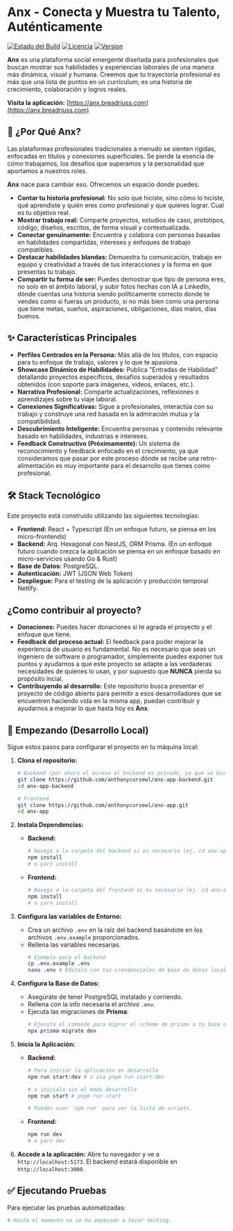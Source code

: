 # Anx - Conecta y Muestra tu Talento, Auténticamente

[![Estado del Build](https://img.shields.io/badge/build-passing-brightgreen?style=flat-square)](soon)
[![Licencia](https://img.shields.io/badge/license-MIT-blue?style=flat-square)](LICENSE)
[![Version](https://img.shields.io/badge/version-1.0.0-blueviolet?style=flat-square)](https://blog.breadriuss.com)

**Anx** es una plataforma social emergente diseñada para profesionales que buscan mostrar sus habilidades y experiencias laborales de una manera más dinámica, visual y humana. Creemos que tu trayectoria profesional es más que una lista de puntos en un currículum; es una historia de crecimiento, colaboración y logros reales.

**Visita la aplicación:** [https://anx.breadriuss.com](https://anx.breadriuss.com)

<!-- espacio reservado para imagenes de anx -->
<!-- <p align="center">
  <img src="soon" alt="" width="700"/>
</p> -->

## 🤔 ¿Por Qué Anx?

Las plataformas profesionales tradicionales a menudo se sienten rígidas, enfocadas en títulos y conexiones superficiales. Se pierde la esencia de *cómo* trabajamos, los desafíos que superamos y la personalidad que aportamos a nuestros roles.

**Anx** nace para cambiar eso. Ofrecemos un espacio donde puedes:

*   **Contar tu historia profesional:** No solo qué hiciste, sino cómo lo hiciste, qué aprendiste y quién eres como profesional y que quieres lograr. Cual es tu objetivo real.
*   **Mostrar trabajo real:** Comparte proyectos, estudios de caso, prototipos, código, diseños, escritos, de forma visual y contextualizada.
*   **Conectar genuinamente:** Encuentra y colabora con personas basadas en habilidades compartidas, intereses y enfoques de trabajo compatibles.
*   **Destacar habilidades blandas:** Demuestra tu comunicación, trabajo en equipo y creatividad a través de tus interacciones y la forma en que presentas tu trabajo.
*   **Compartir tu forma de ser:** Puedes demostrar que tipo de persona eres, no solo en el ámbito laboral, y subir fotos hechas con IA a LinkedIn, dónde cuentas una historia siendo políticamente correcto donde te vendes como si fueras un producto, si no más bien como una persona que tiene metas, sueños, aspiraciones, obligaciones, días malos, días buenos.

## ✨ Características Principales

*   **Perfiles Centrados en la Persona:** Más allá de los títulos, con espacio para tu enfoque de trabajo, valores y lo que te apasiona.
*   **Showcase Dinámico de Habilidades:** Publica "Entradas de Habilidad" detallando proyectos específicos, desafíos superados y resultados obtenidos (con soporte para imágenes, videos, enlaces, etc.).
*   **Narrativa Profesional:** Comparte actualizaciones, reflexiones o aprendizajes sobre tu viaje laboral.
*   **Conexiones Significativas:** Sigue a profesionales, interactúa con su trabajo y construye una red basada en la admiración mutua y la compatibilidad.
*   **Descubrimiento Inteligente:** Encuentra personas y contenido relevante basado en habilidades, industrias e intereses.
*   **Feedback Constructivo (Próximamente):** Un sistema de reconocimiento y feedback enfocado en el crecimiento, ya que consideramos que pasar por este proceso dónde se recibe una retro-alimentación es muy importante para el desarrollo que tienes como profesional.

## 🛠️ Stack Tecnológico

Este proyecto está construido utilizando las siguientes tecnologías:

*   **Frontend:** React + Typescript (En un enfoque futuro, se piensa en los micro-frontends)
*   **Backend:** Arq. Hexagonal con NestJS, ORM Prisma. (En un enfoque futuro cuando crezca la aplicación se piensa en un enfoque basado en micro-servicios usando Go & Rust)
*   **Base de Datos:** PostgreSQL.
*   **Autenticación:** JWT (JSON Web Token)
*   **Despliegue:** Para el testing de la aplicación y producción temporal Netlify.

<!-- tengo pendiente añadir el showcase del perfil -->
<!--
### Vista del Perfil
<img alt="Vista del Perfil" width="500"/>

### Showcase de Habilidad
<img alt="Showcase de Habilidad" width="500"/>
-->

## ¿Como contribuir al proyecto?

*   **Donaciones:** Puedes hacer donaciones si te agrada el proyecto y el enfoque que tiene.
*   **Feedback del proceso actual:** El feedback para poder mejorar la experiencia de usuario es fundamental. No es necesario que seas un ingeniero de software o programador, simplemente puedes exponer tus puntos y ayudarnos a que este proyecto se adapte a las verdaderas necesidades de quienes lo usan, y por supuesto que **NUNCA** pierda su propósito incial.
* **Contribuyendo al desarrollo:** Este repositorio busca presentar el proyecto de código abierto para permitir a esos desarrolladores que se encuentren haciendo vida en la misma app, puedan contribuir y ayudarnos a mejorar lo que hasta hoy es **Anx**. 

## 🚀 Empezando (Desarrollo Local)

Sigue estos pasos para configurar el proyecto en tu máquina local:

1.  **Clona el repositorio:**
    ```bash
    # Backend (por ahora el acceso al backend es privado, ya que se busca llegar a una versión estable para aceptar contribución)
    git clone https://github.com/anthonycursewl/anx-app-backend.git
    cd anx-app-backend

    # Frontend
    git clone https://github.com/anthonycursewl/anx-app.git
    cd anx-app
    ```

2.  **Instala Dependencias:**
    *   **Backend:**
        ```bash
        # Navega a la carpeta del backend si es necesario (ej. cd anx-app-backend)
        npm install
        # o yarn install
        ```
    *   **Frontend:**
        ```bash
        # Navega a la carpeta del frontend si es necesario (ej. cd anx-app)
        npm install
        # o yarn install
        ```

3.  **Configura las variables de Entorno:**
    *   Crea un archivo `.env` en la raíz del backend basándote en los archivos `.env.example` proporcionados.
    *   Rellena las variables necesarias.
        ```bash
        # Ejemplo para el backend
        cp .env.example .env
        nano .env # Editalo con tus crendenciales de base de datos local.
        ```

4.  **Configura la Base de Datos:**
    *   Asegúrate de tener PostgreSQL instalado y corriendo.
    *   Rellena con la info necesaria el archivo `.env`.
    *   Ejecuta las migraciones de **Prisma**:
        ```bash 
        # Ejecuta el comando para migrar el scheme de prisma a tu base de datos local.
        npx prisma migrate dev
        ```

5.  **Inicia la Aplicación:**
    *   **Backend:**
        ```bash
        # Para iniciar la aplicación en desarrollo
        npm run start:dev # o usa pnpm run start:dev

        # o iniciala sin el modo desarrollo
        npm run start # pnpm run start

        # Puedes usar `npm run` para ver la lista de scripts.
        ```
    *   **Frontend:**
        ```bash
        npm run dev
        # o yarn dev
        ```

6.  **Accede a la aplicación:** Abre tu navegador y ve a `http://localhost:5173`. El backend estará disponible en `http://localhost:3000`.

## ✅ Ejecutando Pruebas

Para ejecutar las pruebas automatizadas:

```bash
# Hasta el momento no se ha empezado a hacer testing.
